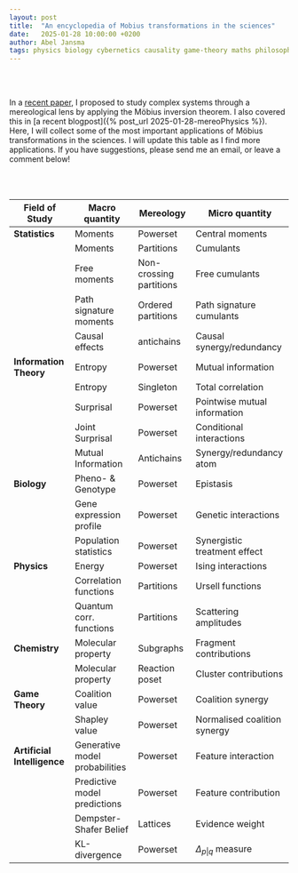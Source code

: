```yaml
---
layout: post
title:  "An encyclopedia of Mobius transformations in the sciences"
date:   2025-01-28 10:00:00 +0200
author: Abel Jansma
tags: physics biology cybernetics causality game-theory maths philosophy machine-learning information-theory
---
```


<br>
<br>



In a [recent paper](https://journals.aps.org/prresearch/abstract/10.1103/PhysRevResearch.7.023016), I proposed to study complex systems through a mereological lens by applying the Möbius inversion theorem. I also covered this in [a recent blogpost]({% post_url 2025-01-28-mereoPhysics %}). Here, I will collect some of the most important applications of Möbius transformations in the sciences. I will update this table as I find more applications. If you have suggestions, please send me an email, or leave a comment below!

<br>
<br>


| Field of Study | Macro quantity | Mereology | Micro quantity |
|---------------|----------------|-----------|----------------|
| **Statistics** | Moments | Powerset | Central moments |
|  | Moments | Partitions | Cumulants |
|  | Free moments | Non-crossing partitions | Free cumulants |
|  | Path signature moments | Ordered partitions | Path signature cumulants |
|  | Causal effects | antichains | Causal synergy/redundancy |
| **Information Theory** | Entropy | Powerset | Mutual information |
|  | Entropy | Singleton | Total correlation |
|  | Surprisal | Powerset | Pointwise mutual information |
|  | Joint Surprisal | Powerset | Conditional interactions |
|  | Mutual Information | Antichains | Synergy/redundancy atom |
| **Biology** | Pheno- & Genotype | Powerset | Epistasis |
|  | Gene expression profile | Powerset | Genetic interactions |
|  | Population statistics | Powerset | Synergistic treatment effect |
| **Physics** | Energy | Powerset | Ising interactions |
|  | Correlation functions | Partitions | Ursell functions |
|  | Quantum corr. functions | Partitions | Scattering amplitudes |
| **Chemistry** | Molecular property | Subgraphs | Fragment contributions |
|  | Molecular property | Reaction poset | Cluster contributions |
| **Game Theory** | Coalition value | Powerset | Coalition synergy |
|  | Shapley value | Powerset | Normalised coalition synergy |
| **Artificial Intelligence** | Generative model probabilities | Powerset | Feature interaction |
|  | Predictive model predictions | Powerset | Feature contribution |
|  | Dempster-Shafer Belief | Lattices | Evidence weight |
|  | KL-divergence | Powerset | $\Delta_{p\|q}$ measure |
